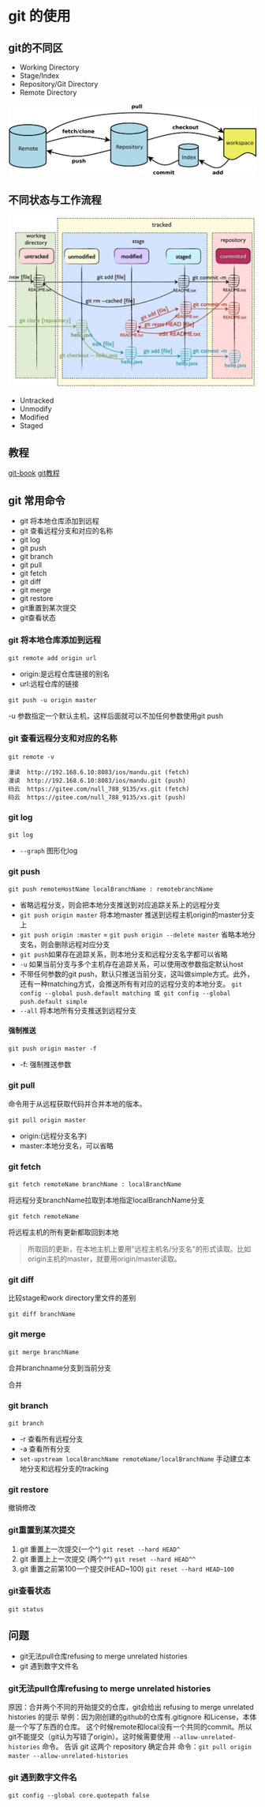 # git 的使用

## git的不同区

- Working Directory
- Stage/Index
- Repository/Git Directory
- Remote Directory

![img](../Sources/1090617201810082115574022328387261.png)

## 不同状态与工作流程

![img](../Sources/10906172018100821224587752530897.png)

- Untracked
- Unmodify
- Modified
- Staged

## 教程

[git-book](https://git-scm.com/book/zh/v2)
[git教程](http://www.yiibai.com/git/git_push.html)

## git 常用命令

- git 将本地仓库添加到远程
- git 查看远程分支和对应的名称
- git log
- git push
- git branch
- git pull
- git fetch
- git diff
- git merge
- git restore
- git重置到某次提交
- git查看状态


### git 将本地仓库添加到远程

`git remote add origin url`

- origin:是远程仓库链接的别名
- url:远程仓库的链接

`git push -u origin master`

-u 参数指定一个默认主机，这样后面就可以不加任何参数使用git push

### git 查看远程分支和对应的名称

`git remote -v`

``` Command
漫读	http://192.168.6.10:8083/ios/mandu.git (fetch)
漫读	http://192.168.6.10:8083/ios/mandu.git (push)
码云	https://gitee.com/null_788_9135/xs.git (fetch)
码云	https://gitee.com/null_788_9135/xs.git (push)
```

### git log

`git log`

- `--graph` 图形化log

### git push

`git push remoteHostName localBranchName : remotebranchName`

- 省略远程分支，则会把本地分支推送到对应追踪关系上的远程分支
- `git push origin master` 将本地master 推送到远程主机origin的master分支上
- `git push origin :master` = `git push origin --delete master` 省略本地分支名，则会删除远程对应分支
- `git push`如果存在追踪关系，则本地分支和远程分支名字都可以省略
- `-u` 如果当前分支与多个主机存在追踪关系，可以使用改参数指定默认host
- 不带任何参数的git push，默认只推送当前分支，这叫做simple方式。此外，还有一种matching方式，会推送所有有对应的远程分支的本地分支。 `git config --global push.default matching 或 git config --global push.default simple`
- `--all` 将本地所有分支推送到远程分支


#### 强制推送

`git push origin master -f`

- -f: 强制推送参数

### git pull

命令用于从远程获取代码并合并本地的版本。

`git pull origin master`

- origin:(远程分支名字)
- master:本地分支名，可以省略

### git fetch 

`git fetch remoteName branchName : localBranchName`

将远程分支branchName拉取到本地指定localBranchName分支

`git fetch remoteName`

将远程主机的所有更新都取回到本地

>所取回的更新，在本地主机上要用"远程主机名/分支名"的形式读取。比如origin主机的master，就要用origin/master读取。

### git diff

比较stage和work directory里文件的差别

`git diff branchName`

### git merge

`git merge branchName`

合并branchname分支到当前分支

合并

### git branch

`git branch`

- -r 查看所有远程分支
- -a 查看所有分支
- `set-upstream localBranchName remoteName/localBranchName` 手动建立本地分支和远程分支的tracking



### git restore

撤销修改

### git重置到某次提交

1. git 重置上一次提交(一个^) `git reset --hard HEAD^`
2. git 重置上上一次提交 (两个^^) `git reset --hard HEAD^^`
3. git 重置之前第100一个提交(HEAD~100) `git reset --hard HEAD~100`

### git查看状态

`git status`

## 问题

- git无法pull仓库refusing to merge unrelated histories
- git 遇到数字文件名

### git无法pull仓库refusing to merge unrelated histories

原因：合并两个不同的开始提交的仓库，git会给出 refusing to merge unrelated histories 的提示
举例：因为刚创建的github的仓库有.gitignore 和License，本体是一个写了东西的仓库。
这个时候remote和local没有一个共同的commit。所以
git不能提交（git认为写错了origin）。这时候需要使用 `--allow-unrelated-histories` 命令。
告诉 git 这两个 repository 确定合并
命令：`git pull origin master --allow-unrelated-histories`

### git 遇到数字文件名

`git config --global core.quotepath false`
